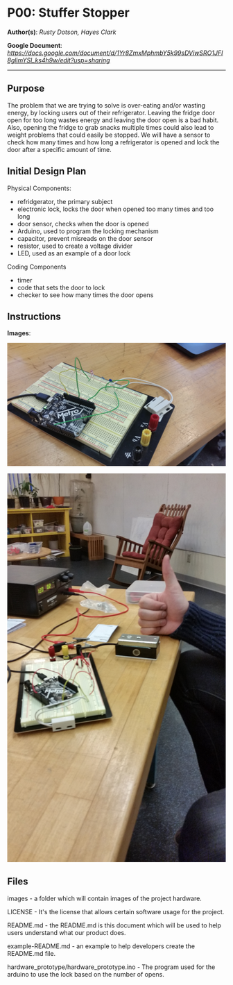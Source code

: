 # P00: Stuffer Stopper

**Author(s)**: *Rusty Dotson, Hayes Clark*

**Google Document**: *https://docs.google.com/document/d/1Yr8ZmxMphmbY5k99sDViwSRO1JFI8glimYSl_ks4h9w/edit?usp=sharing*

---
## Purpose
The problem that we are trying to solve is over-eating and/or wasting energy, by locking users out of their refrigerator. Leaving the fridge door open for too long wastes energy and leaving the door open is a bad habit. Also, opening the fridge to grab snacks multiple times could also lead to weight problems that could easily be stopped. We will have a sensor to check how many times and how long a refrigerator is opened and lock the door after a specific amount of time.

## Initial Design Plan
Physical Components:
- refridgerator, the primary subject
- electronic lock, locks the door when opened too many times and too long
- door sensor, checks when the door is opened
- Arduino, used to program the locking mechanism
- capacitor, prevent misreads on the door sensor
- resistor, used to create a voltage divider
- LED, used as an example of a door lock

Coding Components
- timer
- code that sets the door to lock
- checker to see how many times the door opens

## Instructions

**Images**:

![Prototype #1](images/prototype.jpg)

![Prototype #2](images/prototype2.jpg)

## Files
images            - a folder which will contain images of the project hardware.

LICENSE           - It's the license that allows certain software usage for the project.

README.md         - the README.md is this document which will be used to help users understand what our product does.

example-README.md - an example to help developers create the README.md file.

hardware_prototype/hardware_prototype.ino - The program used for the arduino to use the lock based on the number of opens.
